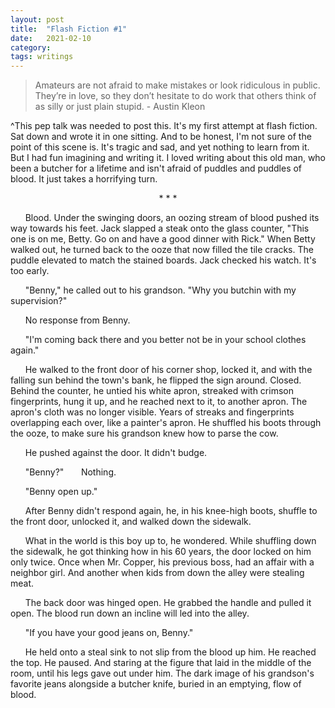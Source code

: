 ```yaml
---
layout: post
title:  "Flash Fiction #1"
date:   2021-02-10
category: 
tags: writings
---
```

> Amateurs are not afraid to make mistakes or look ridiculous in public. They’re in love, so they don’t hesitate to do work that others think of as silly or just plain stupid. - Austin Kleon

^This pep talk was needed to post this. It's my first attempt at flash fiction. Sat down and wrote it in one sitting. And to be honest, I'm not sure of the point of this scene is. It's tragic and sad, and yet nothing to learn from it. But I had fun imagining and writing it. I loved writing about this old man, who been a butcher for a lifetime and isn't afraid of puddles and puddles of blood. It just takes a horrifying turn.

<p style="text-align: center;"> * * * </p>


&nbsp;&nbsp;&nbsp;&nbsp;&nbsp;&nbsp;Blood. Under the swinging doors, an oozing stream of blood pushed its way towards his feet. Jack slapped a steak onto the glass counter, "This one is on me, Betty. Go on and have a good dinner with Rick." When Betty walked out, he turned back to the ooze that now filled the tile cracks. The puddle elevated to match the stained boards. Jack checked his watch. It's too early.

&nbsp;&nbsp;&nbsp;&nbsp;&nbsp;&nbsp;"Benny," he called out to his grandson. "Why you butchin with my supervision?"

&nbsp;&nbsp;&nbsp;&nbsp;&nbsp;&nbsp;No response from Benny.

&nbsp;&nbsp;&nbsp;&nbsp;&nbsp;&nbsp;"I'm coming back there and you better not be in your school clothes again."

&nbsp;&nbsp;&nbsp;&nbsp;&nbsp;&nbsp;He walked to the front door of his corner shop, locked it, and with the falling sun behind the town's bank, he flipped the sign around. Closed. Behind the counter, he untied his white apron, streaked with crimson fingerprints, hung it up, and he reached next to it, to another apron. The apron's cloth was no longer visible. Years of streaks and fingerprints overlapping each over, like a painter's apron. He shuffled his boots through the ooze, to make sure his grandson knew how to parse the cow. 

&nbsp;&nbsp;&nbsp;&nbsp;&nbsp;&nbsp;He pushed against the door. It didn't budge. 


&nbsp;&nbsp;&nbsp;&nbsp;&nbsp;&nbsp;"Benny?" 
&nbsp;&nbsp;&nbsp;&nbsp;&nbsp;&nbsp;Nothing.

&nbsp;&nbsp;&nbsp;&nbsp;&nbsp;&nbsp;"Benny open up."

&nbsp;&nbsp;&nbsp;&nbsp;&nbsp;&nbsp;After Benny didn't respond again, he, in his knee-high boots, shuffle to the front door, unlocked it, and walked down the sidewalk. 

&nbsp;&nbsp;&nbsp;&nbsp;&nbsp;&nbsp;What in the world is this boy up to, he wondered. While shuffling down the sidewalk, he got thinking how in his 60 years, the door locked on him only twice. Once when Mr. Copper, his previous boss, had an affair with a neighbor girl. And another when kids from down the alley were stealing meat. 

&nbsp;&nbsp;&nbsp;&nbsp;&nbsp;&nbsp;The back door was hinged open. He grabbed the handle and pulled it open. The blood run down an incline will led into the alley. 

&nbsp;&nbsp;&nbsp;&nbsp;&nbsp;&nbsp;"If you have your good jeans on, Benny."

&nbsp;&nbsp;&nbsp;&nbsp;&nbsp;&nbsp;He held onto a steal sink to not slip from the blood up him. He reached the top. He paused. And staring at the figure that laid in the middle of the room, until his legs gave out under him. The dark image of his grandson's favorite jeans alongside a butcher knife, buried in an emptying, flow of blood.